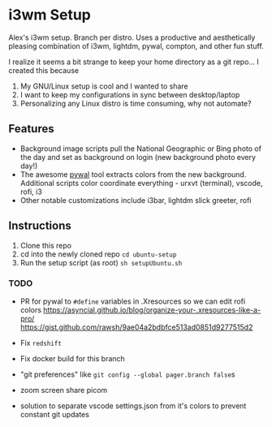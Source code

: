 # i3wm Setup

Alex's i3wm setup. Branch per distro. Uses a productive and aesthetically pleasing combination of i3wm, lightdm, pywal, compton, and other fun stuff.

I realize it seems a bit strange to keep your home directory as a git repo... I created this because

1. My GNU/Linux setup is cool and I wanted to share
2. I want to keep my configurations in sync between desktop/laptop
3. Personalizing any Linux distro is time consuming, why not automate?

## Features

- Background image scripts pull the National Geographic or Bing photo of the day and set as background on login (new background photo every day!)
- The awesome [pywal](https://github.com/dylanaraps/pywal) tool extracts colors from the new background. Additional scripts color coordinate everything - urxvt (terminal), vscode, rofi, i3
- Other notable customizations include i3bar, lightdm slick greeter, rofi

## Instructions

1. Clone this repo
2. cd into the newly cloned repo `cd ubuntu-setup`
3. Run the setup script (as root) `sh setupUbuntu.sh`

### TODO

- PR for pywal to `#define` variables in .Xresources so we can edit rofi colors
  https://asyncial.github.io/blog/organize-your-.xresources-like-a-pro/
  https://gist.github.com/rawsh/9ae04a2bdbfce513ad0851d9277515d2

- Fix `redshift`
- Fix docker build for this branch
- "git preferences" like `git config --global pager.branch false`s
- zoom screen share picom
- solution to separate vscode settings.json from it's colors to prevent constant git updates

